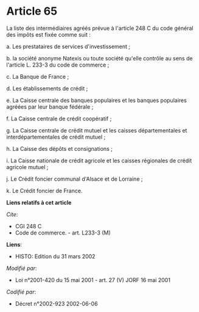 # Article 65

La liste des intermédiaires agréés prévue à l'article 248 C du code général des impôts est fixée comme suit : 

a. Les prestataires de services d'investissement ;

b. la société anonyme Natexis ou toute société qu'elle contrôle au sens de l'article L. 233-3 du code de commerce ;

c. La Banque de France ; 

d. Les établissements de crédit ;

e. La Caisse centrale des banques populaires et les banques populaires agréées par leur banque fédérale ; 

f. La Caisse centrale de crédit coopératif ; 

g. La Caisse centrale de crédit mutuel et les caisses départementales et interdépartementales de crédit mutuel ; 

h. La Caisse des dépôts et consignations ; 

i. La Caisse nationale de crédit agricole et les caisses régionales de crédit agricole mutuel ; 

j. Le Crédit foncier communal d'Alsace et de Lorraine ; 

k. Le Crédit foncier de France.

**Liens relatifs à cet article**

_Cite_:

  - CGI 248 C
  - Code de commerce. - art. L233-3 (M)

**Liens**:

  - HISTO: Edition du 31 mars 2002

_Modifié par_:

  - Loi n°2001-420 du 15 mai 2001 - art. 27 (V) JORF 16 mai 2001

_Codifié par_:

  - Décret n°2002-923 2002-06-06
